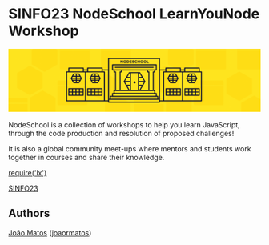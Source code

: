 # SINFO23 NodeSchool LearnYouNode Workshop

![alt tag](assets/NodeSchool.png "CodeSchool")

NodeSchool is a collection of workshops to help you learn JavaScript, through the code production and resolution of proposed challenges! 

It is also a global community meet-ups where mentors and students work together in courses and share their knowledge.

[require('lx')](http://www.meetup.com/require-lx/events/228411184/)

[SINFO23](https://www.sinfo.org/events/23-sinfo-conf/sessions/nodeschool)

## Authors

[João Matos](http://web.tecnico.ulisboa.pt/joao.r.matos/) ([joaormatos](https://github.com/joaormatos))
